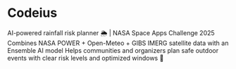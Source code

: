 # Codeius
AI-powered rainfall risk planner 🌦️ | NASA Space Apps Challenge 2025   Combines NASA POWER + Open-Meteo + GIBS IMERG satellite data with an Ensemble AI model   Helps communities and organizers plan safe outdoor events with clear risk levels and optimized windows 🚀
